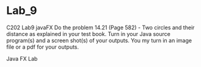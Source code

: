 # Lab_9
C202 Lab9 javaFX 
Do the problem 14.21 (Page 582) - Two circles and their distance as explained in your test book. Turn in your Java source program(s) and a screen shot(s) of your outputs. You my turn in an image file or a pdf for your outputs.  

Java FX Lab
